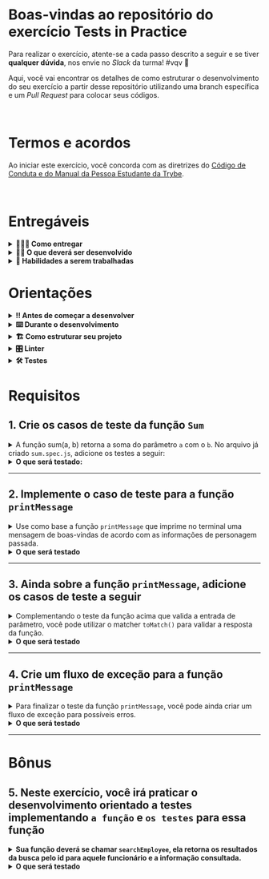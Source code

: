 # Boas-vindas ao repositório do exercício Tests in Practice

Para realizar o exercício, atente-se a cada passo descrito a seguir e se tiver **qualquer dúvida**, nos envie no _Slack_ da turma! #vqv 🚀

Aqui, você vai encontrar os detalhes de como estruturar o desenvolvimento do seu exercício a partir desse repositório utilizando uma branch específica e um _Pull Request_ para colocar seus códigos.

<br />

# Termos e acordos

Ao iniciar este exercício, você concorda com as diretrizes do [Código de Conduta e do Manual da Pessoa Estudante da Trybe](https://app.betrybe.com/learn/student-manual/codigo-de-conduta-da-pessoa-estudante).

<br />

# Entregáveis

<details>
  <summary><strong>🤷🏽‍♀️ Como entregar</strong></summary><br />

Para entregar o seu exercício, você deverá criar um _Pull Request_ neste repositório.

Lembre-se que você pode consultar nosso conteúdo sobre [Git & GitHub](https://app.betrybe.com/learn/course/5e938f69-6e32-43b3-9685-c936530fd326/module/fc998c60-386e-46bc-83ca-4269beb17e17/section/fe827a71-3222-4b4d-a66f-ed98e09961af/day/1a530297-e176-4c79-8ed9-291ae2950540/lesson/2b2edce7-9c49-4907-92a2-aa571f823b79) e nosso [Blog - Git & GitHub](https://blog.betrybe.com/tecnologia/git-e-github/) sempre que precisar!

</details>

<details>
  <summary><strong>👨‍💻 O que deverá ser desenvolvido</strong></summary><br />

Aqui vamos colocar a mão no código!
Você vai implementar vários testes em diferentes contextos a fim de consolidar a mecânica e também a forma de pensar em testes.

⚠️Importante ⚠️: Todos os arquivos utilizados neste exercício `já estão criados`.
<br />
</details>

<details>
  <summary><strong>📝 Habilidades a serem trabalhadas</strong></summary><br />

Neste exercício, verificamos se você é capaz de:

- Escrever testes unitários para verificar o correto funcionamento de funções;
- Escrever testes utilizando uma abordagem de desenvolvimento orientada a testes.

</details>

# Orientações

<details>
  <summary><strong>‼️ Antes de começar a desenvolver</strong></summary><br />

1. Clone o repositório

- Use o comando: `git clone git@github.com:tryber/sd-033-a-exercise-tests-in-practice`.
- Entre na pasta do repositório que você acabou de clonar:
  - `cd sd-033-a-exercise-tests-in-practice`

2. Instale as dependências

- `npm install`.

3. Crie uma branch a partir da branch `main`

- Verifique se você está na branch `main`
  - Exemplo: `git branch`
- Se não estiver, mude para a branch `main`
  - Exemplo: `git checkout main`
- Agora, crie uma branch à qual você vai submeter os `commits` do seu exercício:
  - Você deve criar uma branch no seguinte formato: `nome-sobrenome-nome-do-exercício`
  - Exemplo: `git checkout -b maria-soares-tests-in-practice`

4. Adicione as mudanças ao _stage_ do Git e faça um `commit`

- Verifique que as mudanças ainda não estão no _stage_:
  - Exemplo: `git status` (devem aparecer listados os novos arquivos em vermelho)
- Adicione o novo arquivo ao _stage_ do Git
  - Exemplo:
    - `git add .` (adicionando todas as mudanças - _que estavam em vermelho_ - ao stage do Git)
    - `git status` (devem aparecer listados os arquivos em verde)
- Faça o `commit` inicial
  - Exemplo:
    - `git commit -m 'iniciando o exercício. VAMOS COM TUDO :rocket:'` (fazendo o primeiro commit)
    - `git status` (deve aparecer uma mensagem tipo _nothing to commit_)

5. Adicione a sua branch com o novo `commit` ao repositório remoto

- Usando o exemplo anterior: `git push -u origin maria-soares-exercise-tests-in-practice`

6. Crie um novo `Pull Request` _(PR)_

- Vá até a página de _Pull Requests_ do [repositório no GitHub](https://github.com/betrybe/sd-033-a-exercise-tests-in-practice/pulls)
- Clique no botão verde _"New pull request"_
- Clique na caixa de seleção _"Compare"_ e escolha a sua branch **com atenção**
- Coloque um título para a sua _Pull Request_
  - Exemplo: _"Cria tela de busca"_
- Clique no botão verde _"Create pull request"_
- Adicione uma descrição para o _Pull Request_, um título nítido que o identifique, e clique no botão verde _"Create pull request"_

![](/image/pull_request-img.png)

- Volte até a [página de _Pull Requests_ do repositório](https://github.com/betrybe/sd-033-a-exercise-tests-in-practice/pulls) e confira que o seu _Pull Request_ está criado

</details>

<details>
  <summary><strong>⌨️ Durante o desenvolvimento</strong></summary><br />

- Faça `commits` das alterações que você produzir no código, regularmente

- Lembre-se de sempre, após um (ou alguns) `commits`, atualizar o repositório remoto

- Os comandos que você utilizará com mais frequência são:
  1. `git status` _(para verificar o que está em vermelho - fora do stage - e o que está em verde - no stage)_
  2. `git add` _(para adicionar arquivos ao stage do Git)_
  3. `git commit` _(para criar um commit com os arquivos que estão no stage do Git)_
  4. `git push -u origin nome-da-branch` _(para enviar o commit para o repositório remoto na primeira vez que fizer o `push` de uma nova branch)_
  5. `git push` _(para enviar o commit para o repositório remoto após o passo anterior)_

</details>

<details>
  <summary>
<strong>🏗 Como estruturar seu projeto</strong>
  </summary> <br />

O seu Pull Request deverá conter obrigatoriamente os arquivos nativos deste repositório, com sua devida lógica implementada.

- Não é necessário criar novos arquivos.  **Durante a resolução dos requisitos, crie o costume de adicionar IDs em elementos únicos e classes em elementos com comportamentos similares, pois isso facilitará muito sua vida como pessoa desenvolvedora.**

</details>

<details>

  <summary><strong>🎛 Linter</strong></summary><br />

Para garantir a qualidade do código, vamos utilizar neste exercício os linters `ESLint` e `StyleLint`.
Assim o código estará alinhado com as boas práticas de desenvolvimento, sendo mais legível
e de fácil manutenção! Para rodá-los localmente, execute os comandos abaixo:

```bash
  npm run lint
  npm run lint:styles
```

Em caso de dúvidas, confira o material do course sobre [ESLint e Stylelint](https://app.betrybe.com/learn/course/5e938f69-6e32-43b3-9685-c936530fd326/module/f04cdb21-382e-4588-8950-3b1a29afd2dd/section/3b1546b5-f7bc-40f7-a674-77b16c408756/lesson/0c9e8c0e-24c3-4526-ba6b-60d95913e022).

:warning: **NESTE EXERCÍCIO O ESLINT NÃO SERÁ AVALIADO. VOCÊ PODE RODAR O TESTE LOCALMENTE E FAZER AS CORREÇÕES SE DESEJAR!** :warning:

</details>

<details>
  <summary><strong>🛠 Testes</strong></summary><br />

⚠️**AVISO**: Muito cuidado com os nomes dos arquivos. Estes **não devem ser alterados.**

Todos os requisitos do projeto serão testados **automaticamente** por meio do `Jest`.

- Os comandos que você utilizará com mais frequência são:

  - `npm test` (executa todos os testes presentes na aplicação)
  - `npm test caminho/para/arquivo` (executa apenas os testes presentes no arquivo especificado)
  - Exemplo: `npm test tests/sum.spec.js`

</details>

# Requisitos

## 1. Crie os casos de teste da função `Sum`

<details>
  <summary>A função sum(a, b) retorna a soma do parâmetro <code>a</code> com o <code>b</code>. No arquivo já criado <code>sum.spec.js</code>, adicione os testes a seguir: </summary><br>

- Teste se o retorno de `sum(4, 5)` é `9`;
- Teste se o retorno de `sum(0, 0)` é `0`.
- Teste se a função `sum` lança um erro quando os parâmetros são dos tipos **number** `4` e **string** `'5'`;
- Teste se a mensagem de erro é `'parameters must be numbers'` quando realizar a chamada `sum(4, '5')`;

</details>
<details>
  <summary><strong>O que será testado: </strong></summary><br>

- Será validado se, ao receber `4` e `5` como parâmetro, o retorno é 9;
- Será validado se, ao receber `0` e `0` como parâmetro, o retorno é 0.
- Dispara um erro ao receber `4` e `'5'` como parâmetro;
- Verifica se ao receber `4` e `'5'`, a memsagem de erro é `parameters must be numbers`.

</details>

---

## 2. Implemente o caso de teste para a função `printMessage`

<details>
  <summary> Use como base a função <code>printMessage</code> que imprime no terminal uma mensagem de boas-vindas de acordo com as informações de personagem passada. </summary><br>

- Crie um teste para garantir que o objeto passado como parâmetro possui a propriedade personagem.

</details>

<details>
  <summary><strong>O que será testado</strong></summary><br>

- Verifica se, o objeto passado como parâmetro possui a propriedade `personagem`.

</details>

---

## 3. Ainda sobre a função `printMessage`, adicione os casos de teste a seguir

<details>
<summary> Complementando o teste da função acima que valida a entrada de parâmetro, você pode utilizar o matcher <code>toMatch()</code> para validar a resposta da função. </summary><br>

- Verifique se a resposta contém a informação Boas vindas, antes de chamar o nome da personagem;
- Verifique se a resposta contém o nome correto da personagem.

</details>

<details>
  <summary><strong>O que será testado</strong></summary><br>

- Será validado se, o retorno da função contém a `mensagem de boas vindas`;
- Será validado se, o retorno da função contém o `nome correto da personagem`.

</details>

---

## 4. Crie um fluxo de exceção para a função `printMessage`

<details>
<summary> Para finalizar o teste da função <code>printMessage</code>, você pode ainda criar um fluxo de exceção para possíveis erros.</summary><br>

- Dentro da função `printMessage` crie um  um fluxo de exceção para criar um erro caso seja enviado um parâmetro que não seja um objeto, ou que não tenha a propriedade personagem;
- Agora que a função possui um fluxo de exceção, crie um teste para validar se a mensagem de erro é lançada caso a função seja chamada com um objeto inválido.

  > **De olho na dica 👀:**  Aqui você pode relembrar o [toThrow.](https://jestjs.io/pt-BR/docs/expect#tothrowerror).

</details>

<details>
  <summary><strong>O que será testado</strong></summary><br>

- Será validado se, no teste da função printMessage, ao receber um objeto inválido
retorna a mensagem: `objeto inválido`.

</details>

---

# Bônus

## 5. Neste exercício, você irá praticar o desenvolvimento orientado a testes implementando `a função` e `os testes` para essa função

 <details>
  <summary><strong>Sua função deverá se chamar <code>searchEmployee</code>, ela retorna os resultados da busca pelo id para aquele funcionário e a informação consultada.</strong></summary><br>

  Considere os dados do aquivo <code>searchEmployee</code> localizando dentro da pasta src.
  
- Crie uma função `searchEmployee` que receba dois parâmetros: o `id` do funcionário e a informação disponível sobre ele (`firstName`, `lastName`, `specialities`);
- Caso o `id` não conste no quadro de funcionários, sua função deve retornar o erro `"ID não identificado"`;
- Se a informação que se quer acessar não existir, a função deve retornar o erro `"Informação indisponível"`;
- Crie um teste para checar se, a função `searchEmployee` existe;
- Crie um teste para checar se, a função `searchEmployee(id, "firstName")` retorna o primeiro nome do usuário da id consultada;
- Crie um teste para checar se, a função `searchEmployee(id, "lastName")` retorna o segundo nome do usuário da id consultada;
- Crie um teste para checar se, a função `searchEmployee(id, "specialities")` retorna um array com todas as habilidades do id pesquisado;
- Crie um teste para checar se, a mensagem `"ID não identificada"` é retornado quando a ID não existir;
- Crie um teste que verifica o erro quando a informação e o ID são inexistentes;
- Teste a mensagem do erro para informação inexistente.

</details>

<details>
  <summary><strong>O que será testado</strong></summary><br>

- Verifica se função `searchEmployee` existe;
- Verifica se a função `searchEmployee` ao receber como parâmetro `(id, "firstName")` retorna o primeiro nome do usuário da id consultada;
- Verifica se a função `searchEmployee` ao receber como parâmetro `(id, "lastName")` retorna o segundo nome do usuário da id consultada;
- Verifica se a função `searchEmployee` ao receber como parâmetro `(id, "specialities")` retorna um array com todas as habilidades do id pesquisado;
- Verifica se, a mensagem `"ID não identificada"` é retornado quando o ID não existir;
- Verifica se a função lança um erro, quando a informação e o ID são inexistentes;
- Verifica a mensagem de erro para informação inexistente.

</details>
